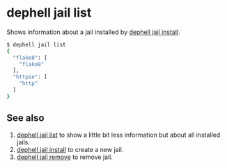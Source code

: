 # dephell jail list

Shows information about a jail installed by [dephell jail install](cmd-jail-install).

```bash
$ dephell jail list
{
  "flake8": [
    "flake8"
  ],
  "httpie": [
    "http"
  ]
}
```

## See also

1. [dephell jail list](cmd-jail-list) to show a little bit less information but about all installed jails.
1. [dephell jail install](cmd-jail-install) to create a new jail.
1. [dephell jail remove](cmd-jail-remove) to remove jail.
